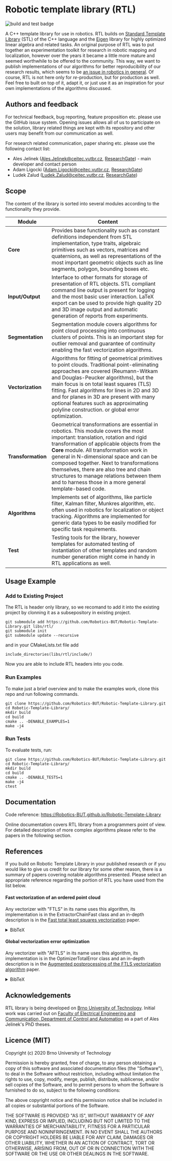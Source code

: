 # Robotic template library (RTL)

![build and test badge](https://github.com/Robotics-BUT/Robotic-Template-Library/actions/workflows/ubuntu-20-04.yml/badge.svg)

A C++ template library for use in robotics. RTL builds on [Standard Template Library](https://en.cppreference.com/w/)  (STL) of the C++ language and the [Eigen](http://eigen.tuxfamily.org/index.php?title=Main_Page)  library for highly optimized linear algebra and related tasks. An original purpose of RTL was to put together an experimentation toolkit for research in robotic mapping and localization, however over the years it became a little more mature and seemed worthwhile to be offered to the community. This way, we want to publish implementations of our algorithms for better reproducibility of our research results, which seems to be [an issue in robotics in general](https://www.nature.com/articles/s42256-019-0066-8). Of course, RTL is not here only for *re*-production, but for production as well. Feel free to built on top of it, adapt it, or just use it as an inspiration for your own implementations of the algorithms discussed. 

## Authors and feedback

For technical feedback, bug reporting, feature proposition etc. please use the GitHub issue system. Opening issues allows all of us to participate on the solution, library related things are kept with its repository and other users may benefit from our communication as well.

For research related communication, paper sharing etc. please use the following contact list:  

- Ales Jelinek (<Ales.Jelinek@ceitec.vutbr.cz>, [ResearchGate](https://www.researchgate.net/profile/Ales_Jelinek)) - main developer and contact person
- Adam Ligocki (<Adam.Ligocki@ceitec.vutbr.cz>, [ResearchGate](https://www.researchgate.net/profile/Adam_Ligocki))
- Ludek Zalud (<Ludek.Zalud@ceitec.vutbr.cz>, [ResearchGate](https://www.researchgate.net/profile/Ludek_Zalud))

## Scope
The content of the library is sorted into several modules according to the functionality they provide.

| **Module** | **Content** |
| ---------------|----------------|
| **Core** | Provides base functionality such as constant definitions independent from STL implementation, type traits, algebraic primitives such as vectors, matrices and quaternions, as well as representations of the most important geometric objects such as line segments, polygon, bounding boxes etc. |
| **Input/Output** | Interface to other formats for storage of presentation of RTL objects. STL compliant command line output is present for logging and the most basic user interaction. LaTeX export can be used to provide high quality 2D and 3D image output and automatic generation of reports from experiments. |
| **Segmentation** | Segmentation module covers algorithms for point cloud processing into continuous clusters of points. This is an important step for outlier removal and guarantee of continuity enabling the fast vectorization algorithms. |
| **Vectorization** | Algorithms for fitting of geometrical primitives to point clouds. Traditional point-eliminating approaches are covered (Reumann-Witkam and Douglas-Peucker algorithms), but the main focus is on total least squares (TLS) fitting. Fast algorithms for lines in 2D and 3D and for planes in 3D are present with many optional features such as approximating polyline construction. or global error optimization. |
| **Transformation** | Geometrical transformations are essential in robotics. This module covers the most important: translation, rotation and rigid transformation of applicable objects from the **Core** module. All transformation work in general in N-dimensional space and can be composed together. Next to transformations themselves, there are also tree and chain structures to manage relations between them and to harness those in a more general template-based code.
| **Algorithms** | Implements set of algorithms, like particle filter, Kalman filter, Munkres algorithm, etc. often used in robotics for localization or object tracking. Algorithms are implemented for generic data types to be easily modified for specific task requirements.
| **Test** | Testing tools for the library, however templates for automated testing of instantiation of other templates and random number generation might come in handy in RTL applications as well. | 

## Usage Example

### Add to Existing Project

The RTL is header only library, so we recomand to add it into the existing project by clonning it as a subsepository in existing project.

```
git submodule add https://github.com/Robotics-BUT/Robotic-Template-Library.git libs/rtl/
git submodule init
git submodule update --recursive
```

and in your CMakeLists.txt file add

```
include_directories(libs/rtl/include/)
```

Now you are able to include RTL headers into you code.

### Run Examples

To make just a brief overview and to make the examples work, clone this repo and run following commands.

```
git clone https://github.com/Robotics-BUT/Robotic-Template-Library.git
cd Robotic-Template-Library/
mkdir build
cd build
cmake .. -DENABLE_EXAMPLES=1
make -j4
```

### Run Tests

To evaluate tests, run:

```
git clone https://github.com/Robotics-BUT/Robotic-Template-Library.git
cd Robotic-Template-Library/
mkdir build
cd build
cmake .. -DENABLE_TESTS=1
make -j4
ctest
```
 

## Documentation

Code reference: https://Robotics-BUT.github.io/Robotic-Template-Library

Online documentation covers RTL library from a programmers point of view. For detailed description of more complex algorithms please refer to the papers in the following section.

## References

If you build on Robotic Template Library in your published research or if you would like to give us credit for our library for some other reason, there is a summary of papers covering notable algorithms presented. Please select an appropriate reference regarding the portion of RTL you have used from the list below.

#### Fast vectorization of an ordered point cloud
Any vectorizer with "FTLS" in its name uses this algorithm, its implementation is in the ExtractorChainFast class and an in-depth description is in the [Fast total least squares vectorization](https://link.springer.com/article/10.1007%2Fs11554-016-0562-6) paper.

<details>
<summary>BibTeX</summary>
  
```
@article{10.1007/s11554-016-0562-6,
author = {Jelinek, Ales and Zalud, Ludek and Jilek, Tomas},
title = {Fast Total Least Squares Vectorization},
year = {2019},
issue_date = {April 2019},
publisher = {Springer-Verlag},
address = {Berlin, Heidelberg},
volume = {16},
number = {2},
issn = {1861-8200},
url = {https://doi.org/10.1007/s11554-016-0562-6},
doi = {10.1007/s11554-016-0562-6},
journal = {J. Real-Time Image Process.},
month = apr,
pages = {459–475},
numpages = {17},
keywords = {Vectorization, Least squares, Point cloud, Linear regression, Robotics}
}
```
</details>

#### Global vectorization error optimization
Any vectorizer with "AFTLS" in its name uses this algorithm, its implementation is in the OptimizerTotalError class and an in-depth description is in the [Augmented postprocessing of the FTLS vectorization algorithm](http://www.scitepress.org/DigitalLibrary/Link.aspx?doi=10.5220/0005962902160223) paper.

<details>
<summary>BibTeX</summary>
  
```
@inproceedings{10.5220/0005962902160223,
author = {Jelinek, Ales and Zalud, Ludek},
title = {Augmented Postprocessing of the FTLS Vectorization Algorithm},
year = {2016},
isbn = {9789897581984},
publisher = {SCITEPRESS - Science and Technology Publications, Lda},
address = {Setubal, PRT},
url = {https://doi.org/10.5220/0005962902160223},
doi = {10.5220/0005962902160223},
booktitle = {Proceedings of the 13th International Conference on Informatics in Control, Automation and Robotics},
pages = {216–223},
numpages = {8},
keywords = {Vectorization, Linear Regression, Point Cloud, Least Squares Fitting, Mobile Robotics.},
location = {Lisbon, Portugal},
series = {ICINCO 2016}
}
```
</details>

## Acknowledgements
RTL library is being developed on [Brno University of Technology](https://www.vutbr.cz/). Initial work was carried out on [Faculty of Electrical Engineering and Communication, Department of Control and Automation](https://www.uamt.feec.vutbr.cz/en) as a part of Ales Jelinek's PhD theses.

## Licence (MIT)
Copyright (c) 2020 Brno University of Technology

Permission is hereby granted, free of charge, to any person obtaining a copy of this software and associated documentation files (the "Software"), to deal in the Software without restriction, including without limitation the rights to use, copy, modify, merge, publish, distribute, sublicense, and/or sell copies of the Software, and to permit persons to whom the Software is furnished to do so, subject to the following conditions: 

The above copyright notice and this permission notice shall be included in all copies or substantial portions of the Software.

THE SOFTWARE IS PROVIDED "AS IS", WITHOUT WARRANTY OF ANY KIND, EXPRESS OR IMPLIED, INCLUDING BUT NOT LIMITED TO THE WARRANTIES OF MERCHANTABILITY, FITNESS FOR A PARTICULAR PURPOSE AND NONINFRINGEMENT. IN NO EVENT SHALL THE AUTHORS OR COPYRIGHT HOLDERS BE LIABLE FOR ANY CLAIM, DAMAGES OR OTHER LIABILITY, WHETHER IN AN ACTION OF CONTRACT, TORT OR OTHERWISE, ARISING FROM, OUT OF OR IN CONNECTION WITH THE SOFTWARE OR THE USE OR OTHER DEALINGS IN THE SOFTWARE.

